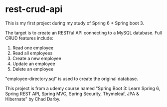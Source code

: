 # rest-crud-api
This is my first project during my study of Spring 6 + Spring boot 3.

The target is to create an RESTful API connecting to a MySQL database.
Full CRUD features include:
1. Read one employee
2. Read all employees
3. Create a new employee
4. Update an employee
5. Delete an employee

"employee-directory.sql" is used to create the original database.

This project is from a udemy course named "Spring Boot 3: Learn Spring 6, Spring REST API, Spring MVC, Spring Security, Thymeleaf, JPA & Hibernate" by Chad Darby.
